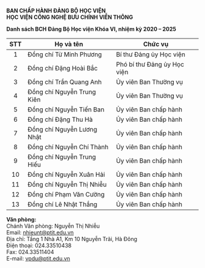 **BAN CHẤP HÀNH ĐẢNG BỘ HỌC VIỆN**  
**HỌC VIỆN CÔNG NGHỆ BƯU CHÍNH VIỄN THÔNG**

**Danh sách BCH Đảng Bộ Học viện Khóa VI, nhiệm kỳ 2020 – 2025**

| STT | Họ và tên | Chức vụ |
| :---: | ----- | ----- |
| 1 | Đồng chí Từ Minh Phương | Bí thư Đảng ủy Học viện |
| 2 | Đồng chí Đặng Hoài Bắc | Phó bí thư Đảng ủy Học viện |
| 3 | Đồng chí Trần Quang Anh | Ủy viên Ban Thường vụ |
| 4 | Đồng chí Nguyễn Trung Kiên | Ủy viên Ban Thường vụ |
| 5 | Đồng chí Nguyễn Tiến Ban | Ủy viên Ban chấp hành |
| 6 | Đồng chí Đặng Thu Hà | Ủy viên Ban chấp hành |
| 7 | Đồng chí Nguyễn Lương Nhật | Ủy viên Ban chấp hành |
| 8 | Đồng chí Nguyễn Chí Thành | Ủy viên Ban chấp hành |
| 9 | Đồng chí Nguyễn Trung Hiếu | Ủy viên Ban chấp hành |
| 10 | Đồng chí Nguyễn Xuân Hải | Ủy viên Ban chấp hành |
| 11 | Đồng chí Nguyễn Thị Nhiễu | Ủy viên Ban chấp hành |
| 12 | Đồng chí Phạm Văn Cường | Ủy viên Ban chấp hành |
| 13 | Đồng chí Lê Nhật Thắng | Ủy viên Ban chấp hành |

**Văn phòng:**  
Chánh Văn phòng: Nguyễn Thị Nhiễu  
Email: nhieunt@ptit.edu.vn  
Địa chỉ: Tầng 1 Nhà A1, Km 10 Nguyễn Trãi, Hà Đông  
Điện thoại: 024.33510438  
Fax: 024.33511404  
E-mail: vpdu@ptit.edu.vn